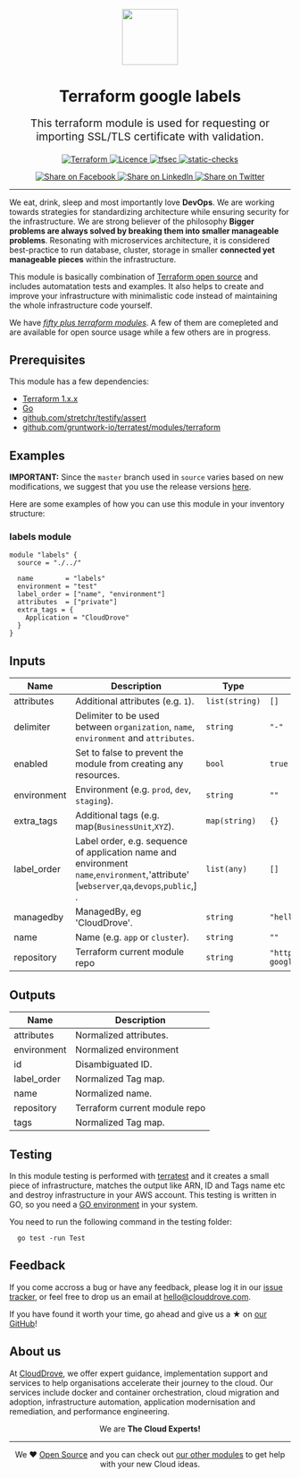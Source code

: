 <!-- This file was automatically generated by the `geine`. Make all changes to `README.yaml` and run `make readme` to rebuild this file. -->

<p align="center"> <img src="https://user-images.githubusercontent.com/50652676/62349836-882fef80-b51e-11e9-99e3-7b974309c7e3.png" width="100" height="100"></p>


<h1 align="center">
    Terraform google labels
</h1>

<p align="center" style="font-size: 1.2rem;"> 
    This terraform module is used for requesting or importing SSL/TLS certificate with validation.
     </p>

<p align="center">

<a href="https://www.terraform.io">
  <img src="https://img.shields.io/badge/Terraform-v1.1.7-green" alt="Terraform">
</a>
<a href="LICENSE.md">
  <img src="https://img.shields.io/badge/License-APACHE-blue.svg" alt="Licence">
</a>
<a href="https://github.com/clouddrove/terraform-gcp-labels/actions/workflows/tfsec.yml">
  <img src="https://github.com/clouddrove/terraform-gcp-labels/actions/workflows/tfsec.yml/badge.svg" alt="tfsec">
</a>
<a href="https://github.com/clouddrove/terraform-gcp-labels/actions/workflows/terraform.yml">
  <img src="https://github.com/clouddrove/terraform-gcp-labels/actions/workflows/terraform.yml/badge.svg" alt="static-checks">
</a>


</p>
<p align="center">

<a href='https://facebook.com/sharer/sharer.php?u=https://github.com/clouddrove/terraform-google-labels'>
  <img title="Share on Facebook" src="https://user-images.githubusercontent.com/50652676/62817743-4f64cb80-bb59-11e9-90c7-b057252ded50.png" />
</a>
<a href='https://www.linkedin.com/shareArticle?mini=true&title=Terraform+google+labels&url=https://github.com/clouddrove/terraform-google-labels'>
  <img title="Share on LinkedIn" src="https://user-images.githubusercontent.com/50652676/62817742-4e339e80-bb59-11e9-87b9-a1f68cae1049.png" />
</a>
<a href='https://twitter.com/intent/tweet/?text=Terraform+google+labels&url=https://github.com/clouddrove/terraform-google-labels'>
  <img title="Share on Twitter" src="https://user-images.githubusercontent.com/50652676/62817740-4c69db00-bb59-11e9-8a79-3580fbbf6d5c.png" />
</a>

</p>
<hr>


We eat, drink, sleep and most importantly love **DevOps**. We are working towards strategies for standardizing architecture while ensuring security for the infrastructure. We are strong believer of the philosophy <b>Bigger problems are always solved by breaking them into smaller manageable problems</b>. Resonating with microservices architecture, it is considered best-practice to run database, cluster, storage in smaller <b>connected yet manageable pieces</b> within the infrastructure. 

This module is basically combination of [Terraform open source](https://www.terraform.io/) and includes automatation tests and examples. It also helps to create and improve your infrastructure with minimalistic code instead of maintaining the whole infrastructure code yourself.

We have [*fifty plus terraform modules*][terraform_modules]. A few of them are comepleted and are available for open source usage while a few others are in progress.




## Prerequisites

This module has a few dependencies: 

- [Terraform 1.x.x](https://learn.hashicorp.com/terraform/getting-started/install.html)
- [Go](https://golang.org/doc/install)
- [github.com/stretchr/testify/assert](https://github.com/stretchr/testify)
- [github.com/gruntwork-io/terratest/modules/terraform](https://github.com/gruntwork-io/terratest)







## Examples


**IMPORTANT:** Since the `master` branch used in `source` varies based on new modifications, we suggest that you use the release versions [here](https://github.com/clouddrove/terraform-google-labels/releases).


Here are some examples of how you can use this module in your inventory structure:
### labels module
```hcl
module "labels" {
  source = "./../"

  name        = "labels"
  environment = "test"
  label_order = ["name", "environment"]
  attributes  = ["private"]
  extra_tags = {
    Application = "CloudDrove"
  }
}
```






## Inputs

| Name | Description | Type | Default | Required |
|------|-------------|------|---------|:--------:|
| attributes | Additional attributes (e.g. `1`). | `list(string)` | `[]` | no |
| delimiter | Delimiter to be used between `organization`, `name`, `environment` and `attributes`. | `string` | `"-"` | no |
| enabled | Set to false to prevent the module from creating any resources. | `bool` | `true` | no |
| environment | Environment (e.g. `prod`, `dev`, `staging`). | `string` | `""` | no |
| extra\_tags | Additional tags (e.g. map(`BusinessUnit`,`XYZ`). | `map(string)` | `{}` | no |
| label\_order | Label order, e.g. sequence of application name and environment `name`,`environment`,'attribute' [`webserver`,`qa`,`devops`,`public`,] . | `list(any)` | `[]` | no |
| managedby | ManagedBy, eg 'CloudDrove'. | `string` | `"hello@clouddrove.com"` | no |
| name | Name  (e.g. `app` or `cluster`). | `string` | `""` | no |
| repository | Terraform current module repo | `string` | `"https://github.com/clouddrove/terraform-google-labels"` | no |

## Outputs

| Name | Description |
|------|-------------|
| attributes | Normalized attributes. |
| environment | Normalized environment |
| id | Disambiguated ID. |
| label\_order | Normalized Tag map. |
| name | Normalized name. |
| repository | Terraform current module repo |
| tags | Normalized Tag map. |




## Testing
In this module testing is performed with [terratest](https://github.com/gruntwork-io/terratest) and it creates a small piece of infrastructure, matches the output like ARN, ID and Tags name etc and destroy infrastructure in your AWS account. This testing is written in GO, so you need a [GO environment](https://golang.org/doc/install) in your system. 

You need to run the following command in the testing folder:
```hcl
  go test -run Test
```



## Feedback 
If you come accross a bug or have any feedback, please log it in our [issue tracker](https://github.com/clouddrove/terraform-google-labels/issues), or feel free to drop us an email at [hello@clouddrove.com](mailto:hello@clouddrove.com).

If you have found it worth your time, go ahead and give us a ★ on [our GitHub](https://github.com/clouddrove/terraform-google-labels)!

## About us

At [CloudDrove][website], we offer expert guidance, implementation support and services to help organisations accelerate their journey to the cloud. Our services include docker and container orchestration, cloud migration and adoption, infrastructure automation, application modernisation and remediation, and performance engineering.

<p align="center">We are <b> The Cloud Experts!</b></p>
<hr />
<p align="center">We ❤️  <a href="https://github.com/clouddrove">Open Source</a> and you can check out <a href="https://github.com/clouddrove">our other modules</a> to get help with your new Cloud ideas.</p>

  [website]: https://clouddrove.com
  [github]: https://github.com/clouddrove
  [linkedin]: https://cpco.io/linkedin
  [twitter]: https://twitter.com/clouddrove/
  [email]: https://clouddrove.com/contact-us.html
  [terraform_modules]: https://github.com/clouddrove?utf8=%E2%9C%93&q=terraform-&type=&language=
